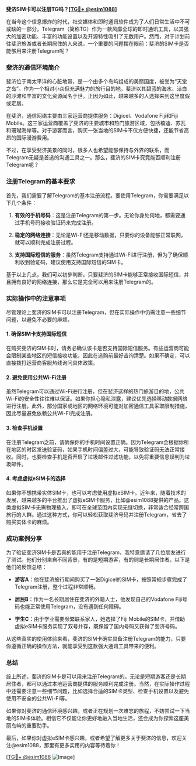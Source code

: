 **斐济SIM卡可以注册TG吗？[[TG💪+ @esim1088](https://t.me/s/esim1088)]**

在当今这个信息爆炸的时代，社交媒体和即时通讯软件成为了人们日常生活中不可或缺的一部分。Telegram（简称TG）作为一款风靡全球的即时通讯工具，以其强大的加密功能、丰富的功能设置以及开源特性吸引了无数用户。然而，对于计划前往斐济旅游或者长期居住的人来说，一个重要的问题摆在眼前：斐济的SIM卡是否能够用来注册Telegram呢？

### 斐济的通信环境简介

斐济位于南太平洋的心脏地带，是一个由多个岛屿组成的美丽国度，被誉为“天堂之岛”。作为一个相对小众但充满魅力的旅行目的地，斐济以其碧蓝的海水、洁白的沙滩和丰富的文化资源闻名于世。正因为如此，越来越多的人选择来到这里度假或定居。

在斐济，通信网络主要由三家运营商提供服务：Digicel、Vodafone Fiji和Fiji Mobile。这三家运营商覆盖了斐济的主要城市和热门旅游区域，包括楠迪、苏瓦和珊瑚海岸等。对于游客而言，购买一张当地的SIM卡不仅方便快捷，还能节省高昂的国际漫游费用。

不过，在享受斐济美景的同时，很多人也希望能够保持与外界的联系，而Telegram无疑是首选的沟通工具之一。那么，斐济的SIM卡究竟能否顺利注册Telegram呢？

### 注册Telegram的基本要求

首先，我们需要了解Telegram的基本注册流程。要使用Telegram，你需要满足以下几个条件：

1. **有效的手机号码**：这是注册Telegram的第一步。无论你身处何地，都需要通过手机号码接收验证码来完成注册。
   
2. **稳定的网络连接**：无论是Wi-Fi还是移动数据，只要你的设备能够正常联网，就可以顺利完成注册过程。

3. **支持国际短信的服务**：虽然Telegram支持通过Wi-Fi进行注册，但为了确保顺利收到验证码，建议使用支持国际短信的SIM卡。

基于以上几点，我们可以初步判断，只要斐济的SIM卡能够正常接收国际短信，并且拥有良好的网络连接，那么它是完全可以用来注册Telegram的。

### 实际操作中的注意事项

尽管理论上斐济的SIM卡可以注册Telegram，但在实际操作中仍需注意一些细节问题，以避免不必要的麻烦。

#### 1. 确保SIM卡支持国际短信

在购买斐济的SIM卡时，请务必确认该卡是否支持国际短信服务。有些运营商可能会限制某些地区的短信接收功能，因此在选购前最好咨询清楚。如果不确定，可以直接拨打运营商客服热线询问具体政策。

#### 2. 避免使用公共Wi-Fi注册

虽然Telegram可以通过Wi-Fi进行注册，但在斐济这样的热门旅游目的地，公共Wi-Fi的安全性往往难以保证。如果你担心隐私泄露，建议优先选择移动数据网络进行注册。此外，部分国家或地区的网络环境可能对加密通信工具采取限制措施，因此尽量避免依赖公共Wi-Fi完成注册。

#### 3. 检查手机设置

在注册Telegram之前，请确保你的手机时间设置正确。因为Telegram会根据你所在地区的时区发送验证码，如果手机时间偏差过大，可能导致验证码无法正常接收。同时，也要检查手机是否开启了垃圾邮件过滤功能，以免将重要信息误判为垃圾邮件。

#### 4. 考虑虚拟eSIM卡的选择

如果你不想携带实体SIM卡，也可以考虑使用虚拟eSIM卡。近年来，随着技术的发展，越来越多的平台推出了虚拟eSIM卡服务，比如@esim1088提供的产品。这类虚拟SIM卡无需物理插入，即可在全球范围内实现无缝切换，非常适合经常跨国旅行的人群。通过这种方式，你可以轻松获取斐济号码并注册Telegram，省去了购买实体卡的麻烦。

### 成功案例分享

为了验证斐济SIM卡是否真的能用于注册Telegram，我特意邀请了几位朋友进行了测试。他们分别来自不同背景，有的是短期游客，有的则是长期居住者。以下是他们的反馈总结：

- **游客A**：他在斐济旅行期间购买了一张Digicel的SIM卡，按照常规步骤完成了Telegram注册，整个过程非常顺畅。
  
- **居民B**：作为一名长期居住在斐济的外籍人士，他发现自己的Vodafone Fiji号码也能正常使用Telegram，没有遇到任何障碍。

- **学生C**：由于学业需要频繁联系家人，她选择了Fiji Mobile的SIM卡，并借助虚拟eSIM卡服务实现了双号并存，既保留了国内号码又获得了斐济号码。

从这些真实的使用体验来看，斐济的SIM卡确实具备注册Telegram的能力，只要你遵循正确的操作方法，就能享受到这款强大通讯工具带来的便利。

### 总结

综上所述，斐济的SIM卡是可以用来注册Telegram的。无论是短期游客还是长期居住者，都可以通过本地运营商提供的服务顺利完成注册。当然，在实际操作过程中还需要注意一些细节问题，比如选择合适的SIM卡类型、检查手机设置以及避免使用不安全的公共Wi-Fi等。

如果你对斐济的通信环境感兴趣，或者正在规划一次难忘的旅程，不妨尝试一下当地的SIM卡体验。相信它不仅能让你更好地融入当地生活，还会成为你探索这座美丽岛屿的重要助手。

最后，如果你对虚拟eSIM卡感兴趣，或者希望了解更多关于斐济的信息，欢迎关注@esim1088，那里有更多实用的内容等待着你！

[[TG💪+ @esim1088](https://t.me/s/esim1088) ![Image](https://i.postimg.cc/4NQfJmqS/Snipaste-2025-05-13-00-14-12.png)]